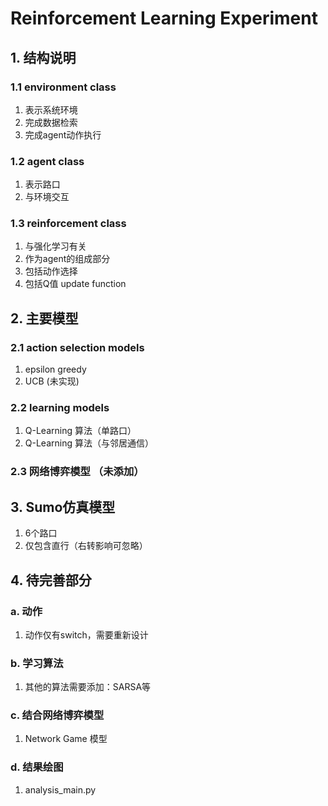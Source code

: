 # Reinforcement Learning Experiment
## 1. 结构说明
### 1.1 environment class
1. 表示系统环境
2. 完成数据检索
3. 完成agent动作执行
### 1.2 agent class
1. 表示路口
2. 与环境交互
### 1.3 reinforcement class
1. 与强化学习有关
2. 作为agent的组成部分
3. 包括动作选择
4. 包括Q值 update function
## 2. 主要模型
### 2.1 action selection models
1. epsilon greedy
2. UCB (未实现)
### 2.2 learning models
1. Q-Learning 算法（单路口）
2. Q-Learning 算法（与邻居通信）
### 2.3 网络博弈模型 （未添加）
## 3. Sumo仿真模型
1. 6个路口
2. 仅包含直行（右转影响可忽略）
## 4. 待完善部分
### a. 动作
1. 动作仅有switch，需要重新设计
### b. 学习算法
1. 其他的算法需要添加：SARSA等
### c. 结合网络博弈模型
1. Network Game 模型
### d. 结果绘图
1. analysis_main.py
